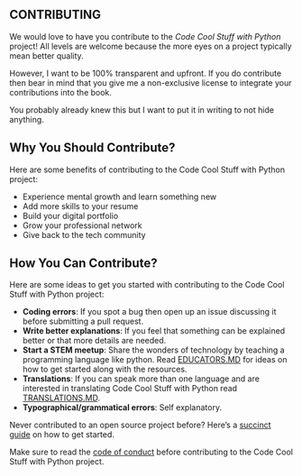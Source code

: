 ## CONTRIBUTING 

We would love to have you contribute to the *Code Cool Stuff with Python* project! All levels are welcome because the more eyes on a project typically mean better quality. 
 
However, I want to be 100% transparent and upfront. If you do contribute then bear in mind that you give me a non-exclusive license to integrate your contributions into the book. 

You probably already knew this but I want to put it in writing to not hide anything. 

## Why You Should Contribute?

Here are some benefits of contributing to the Code Cool Stuff with Python project:

- Experience mental growth and learn something new
- Add more skills to your resume
- Build your digital portfolio
- Grow your professional network
- Give back to the tech community

## How You Can Contribute? 

Here are some ideas to get you started with contributing to the Code Cool Stuff with Python project:

- **Coding errors**: If you spot a bug then open up an issue discussing it before submitting a pull request.
- **Write better explanations**: If you feel that something can be explained better or that more details are needed. 
- **Start a STEM meetup**: Share the wonders of technology by teaching a programming language like python. Read [EDUCATORS.MD](https://github.com/purcellconsult/Code-Cool-Stuff-With-Python/blob/master/EDUCATORS.md) for ideas on how to get started along with the resources. 
- **Translations**: If you can speak more than one language and are interested in translating Code Cool Stuff with Python read [TRANSLATIONS.MD](https://github.com/purcellconsult/Code-Cool-Stuff-With-Python/blob/master/TRANSLATIONS.md). 
- **Typographical/grammatical errors**: Self explanatory.  

Never contributed to an open source project before? Here’s a [succinct guide](https://gist.github.com/MarcDiethelm/7303312) on how to get started. 

Make sure to read the [code of conduct](code_of_conduct) before contributing to the Code Cool Stuff with Python project. 

